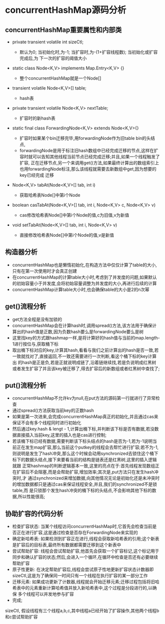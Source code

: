 # concurrentHashMap源码分析

  ## concurrentHashMap重要属性和内部类
  - private transient volatile int sizeCtl;
    - 默认为0; 当初始化时,为-1; 当扩容时,为-(1+扩容线程数); 当初始化或扩容完成后,为 下一次的扩容的阈值大小

  - static class Node<K,V> implements Map.Entry<K,V> {}
    - 整个concurrentHashMap就是一个Node[]

  - transient volatile Node<K,V>[] table;
    - hash表

  - private transient volatile Node<K,V> nextTable;
    - 扩容时的新hash表

  - static final class ForwardingNode<K,V> extends Node<K,V>{}
    - 扩容时如果某个bin迁移完毕,用forwardingNode作为旧table bin的头结点,
    - forwardingNode是用于标注旧hash数组中已经完成迁移的节点,这样在扩容时就可以告知其他线程当前节点已经完成迁移;并且,如果一个线程触发了扩容,
    正在迁移节点,另一个来调用get()方法,如果最终计算出的数组索引上也用forwardingNode标注,那么该线程就需要去新数组中get,因为想要的key已经完成
    迁移

  - Node<K,V> tabAt(Node<K,V>[] tab, int i)
    - 获取哈希表Node[]中第i个Node

  - boolean casTabAt(Node<K,V>[] tab, int i, Node<K,V> c, Node<K,V> v)
    - cas修改哈希表Node[]中第i个Node的值,c为旧值,v为新值

  - void setTabAt(Node<K,V>[] tab, int i, Node<K,V> v)
    - 直接修改哈希表Node[]中第i个Node的值,v是新值


  ## 构造器分析
  - concurrentHashMap也是懒惰初始化,在构造方法中仅仅计算了table的大小,只有在第一次使用时才会真正创建
  - 在concurrentHashMap的计算table大小时,考虑到了并发度的问题,如果默认的初始容量小于并发度,会将初始容量调整为并发度的大小,再进行后续的计算
  - concurrentHashMap计算table大小时,也会确保table的大小是2的n次幂

  ## get()流程分析 
  - get方法全程是没有加锁的
  - concurrentHashMap会在计算hash时,调用spread()方法,该方法用于确保计算出的hash值是正数,因为负数hash要么是forwardingNode要么是树
  - 这里找key的方式跟hashmap一样,是将计算好的hash值与当前的map.length-1进行按位与,获取桶下标
  - 取出桶下标对应的key,计算其hash,看看与我们之前计算出的hash是否一致,若一致就找对了,直接返回,不一致还需要进行一次判断,看这个桶下标的key计算出
  的hash是正是负,若是正就说明成链了,沿着链继续找,若是负说明成红黑树或者发生扩容了并且该key被迁移了,得去扩容后的新数组或者红黑树中查找了;

  ## put()流程分析
  - concurrentHashMap不允许kv为null,在put方法的源码第一行就进行了异常检查
  - 通过spread()方法获取当前key的正数hash
  - 如果是第一次进来,会完成concurrentHashMap真正的初始化,并且通过cas来保证不会有多个线程同时进行初始化
  - 然后通过key.hash & lengt - 1,计算出桶下标,并判断该下标是否有数据,若没数据直接插入当前key,这里的插入也是cas进行控制;
  - 若该桶下标已经有数据,需要判断该下标头结点的hash是否为-1,若为-1说明当前正在发生map扩容,那么当前这个putkey的线程会去帮忙进行扩容;若不为-1,
  则说明是发生了hash冲突,那么这个时候会动用synchronized去锁住这个桶下标下的数据头结点,接下来要看当前的结构是链表还是红黑树,这里的插入逻辑就跟
  正常hashmap的判断逻辑基本一致,这里的亮点在于:首先线程发现数组正在扩容后不会阻塞,而是会帮助扩容,增加效率;其次是,put方法只在发生hash冲突时,才
  通过synchronized来增加数据,向其他情况无论是初始化还是未冲突时的增加数据都只是通过cas来保证线程安全,并且,我们的synchronized不是锁table,而
  是只锁那个发生hash冲突的桶下标的头结点,不会影响其他下标的数据,所以性能很高;

  ## 协助扩容的代码分析
  - 检查扩容状态: 当某个线程访问concurrentHashMap时,它首先会检查当前是否正在进行扩容,这是通过检查是否存在ForwardingNode来实现的
  - 确定新哈希表: 如果检测到扩容正在进行,线程会获取新哈希表的引用;这个新表是扩容后的目标表,最终所有数据都需要迁移到这个新表中
  - 尝试帮助扩容: 线程会尝试帮助扩容,他首先会获取一个扩容标记,这个标记用于同步和确认扩容的状态;然后,会进入一个循环,在循环中检查是否还有必要继续
  帮助扩容
  - 原子性更新: 在决定帮助扩容后,线程会尝试原子性地更新扩容状态计数器即sizeCtl,这是为了确保同一时间只有一个线程在执行扩容的某一部分工作
  - 迁移元素: 如果成功更新了计数器,线程就会开始迁移元素;迁移过程包括将旧哈希表中的元素重新计算哈希值并放入新哈希表中,这个过程是分段进行的,以确保
  多个线程可以并发地参与扩容
  - 完成;

  sizeCtl,
  假设线程有三个线程a,b,c,其中线程a已经开始了扩容操作,其他两个线程b和c尝试帮助扩容









